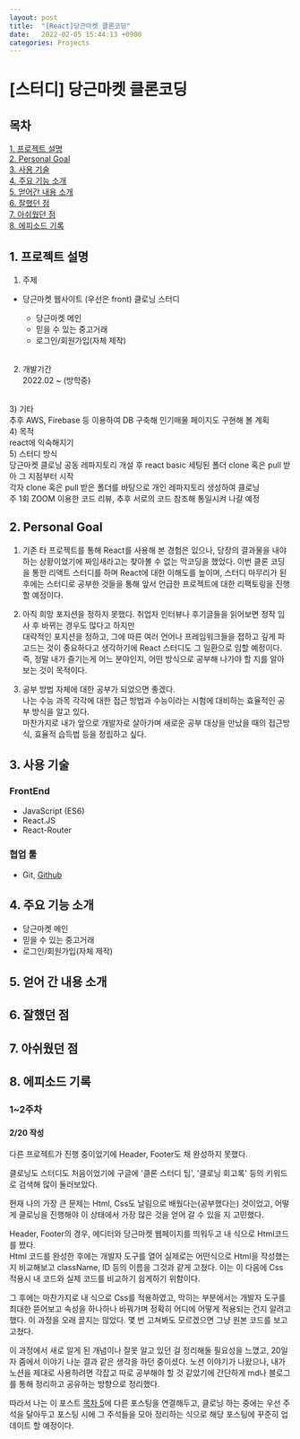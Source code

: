 ```yaml
---
layout: post
title:  "[React]당근마켓 클론코딩"
date:   2022-02-05 15:44:13 +0900
categories: Projects
---
```

# [스터디] 당근마켓 클론코딩 
## 목차
[1. 프로젝트 설명](#1-프로젝트-설명)<br/>
[2. Personal Goal](#2-personal-goal)<br/>
[3. 사용 기술](#3-사용-기술)<br/>
[4. 주요 기능 소개](#4-주요-기능-소개)<br/>
[5. 얻어간 내용 소개](#5-얻어간-내용-소개)<br/>
[6. 잘했던 점](#6-잘했던-점)<br/>
[7. 아쉬웠던 점](#7-아쉬웠던-점)<br/>
[8. 에피소드 기록](#8-에피소드-기록)<br/>

## 1. 프로젝트 설명

1) 주제
- 당근마켓 웹사이트 (우선은 front) 클로닝 스터디

  + 당근마켓 메인
  + 믿을 수 있는 중고거래
  + 로그인/회원가입(자체 제작)  
  <br/>
2) 개발기간 <br/>
 2022.02 ~ (방학중)  
 <br/>
3) 기타 <br/>
 추후 AWS, Firebase 등 이용하여 DB 구축해 인기매물 페이지도 구현해 볼 계획  
 <br/>
4) 목적 <br/>
 react에 익숙해지기  
 <br/>
5) 스터디 방식 <br/>
 당근마켓 클로닝 공동 레파지토리 개설 후 react basic 세팅된 폴더 clone 혹은 pull 받아 그 지점부터 시작 <br/>
 각자 clone 혹은 pull 받은 폴더를 바탕으로 개인 레파지토리 생성하여 클로닝 <br/>
 주 1회 ZOOM 이용한 코드 리뷰, 추후 서로의 코드 참조해 통일시켜 나갈 예정<br/>


## 2. Personal Goal

1) 기존 타 프로젝트를 통해 React를 사용해 본 경험은 있으나, 당장의 결과물을 내야 하는 상황이었기에 짜임새라고는 찾아볼 수 없는 막코딩을 했었다. 이번 클론 코딩을 통한 리액트 스터디를 하며 React에 대한 이해도를 높이며, 스터디 마무리가 된 후에는 스터디로 공부한 것들을 통해 앞서 언급한 프로젝트에 대한 리팩토링을 진행할 예정이다. <br/>

2) 아직 희망 포지션을 정하지 못했다. 취업자 인터뷰나 후기글들을 읽어보면 정작 입사 후 바뀌는 경우도 많다고 하지만 <br/>대략적인 포지션을 정하고, 그에 따른 여러 언어나 프레임워크들을 접하고 깊게 파고드는 것이 중요하다고 생각하기에 React 스터디도 그 일환으로 임할 예정이다. <br/>즉, 정말 내가 즐기는게 어느 분야인지, 어떤 방식으로 공부해 나가야 할 지를 알아 보는 것이 목적이다. 

3) 공부 방법 자체에 대한 공부가 되었으면 좋겠다. <br/>나는 수능 과목 각각에 대한 접근 방법과 수능이라는 시험에 대비하는 효율적인 공부 방식을 알고 있다. <br/>마찬가지로 내가 앞으로 개발자로 살아가며 새로운 공부 대상을 만났을 때의 접근방식, 효율적 습득법 등을 정립하고 싶다.<br/>

## 3. 사용 기술

### FrontEnd
- JavaScript (ES6)
- React.JS
- React-Router

### 협업 툴
- Git, [Github](https://github.com/CarrotMarket-Clone)

## 4. 주요 기능 소개

- 당근마켓 메인
- 믿을 수 있는 중고거래
- 로그인/회원가입(자체 제작)  

## 5. 얻어 간 내용 소개

## 6. 잘했던 점

## 7. 아쉬웠던 점

## 8. 에피소드 기록

### 1~2주차
#### 2/20 작성  
다른 프로젝트가 진행 중이었기에 Header, Footer도 채 완성하지 못했다.  

클로닝도 스터디도 처음이었기에 구글에 '클론 스터디 팁', '클로닝 회고록' 등의 키워드로 검색해 많이 둘러보았다.  

현재 나의 가장 큰 문제는 Html, Css도 날림으로 배웠다는(공부했다는) 것이었고, 어떻게 클로닝을 진행해야 이 상태에서 가장 많은 것을 얻어 갈 수 있을 지 고민했다.  

Header, Footer의 경우, 에디터와 당근마켓 웹페이지를 띄워두고 내 식으로 Html코드를 짰다.  
Html 코드를 완성한 후에는 개발자 도구를 열어 실제로는 어떤식으로 Html을 작성했는지 비교해보고 className, ID 등의 이름을 그것과 같게 고쳤다. 이는 이 다음에 Css 적용시 내 코드와 실제 코드를 비교하기 쉽게하기 위함이다.  

그 후에는 마찬가지로 내 식으로 Css를 적용하였고, 막히는 부분에서는 개발자 도구를 최대한 뜯어보고 속성을 하나하나 바꿔가며 정확히 어디에 어떻게 적용되는 건지 알려고 했다. 이 과정을 오래 끌지는 않았다. 몇 번 고쳐봐도 모르겠으면 그냥 원본 코드를 보고 고쳤다.  

이 과정에서 새로 알게 된 개념이나 잘못 알고 있던 걸 정리해둘 필요성을 느꼈고, 20일자 줌에서 이야기 나눈 결과 같은 생각을 하던 중이셨다. 노션 이야기가 나왔으나, 내가 노션을 제대로 사용하려면 각잡고 따로 공부해야 할 것 같았기에 간단하게 md나 블로그를 통해 정리하고 공유하는 방향으로 정리했다.

따라서 나는 이 포스트 [목차 5](#5-얻어간-내용-소개)에 다른 포스팅을 연결해두고, 클로닝 하는 중에는 우선 주석을 달아두고 포스팅 시에 그 주석들을 모아 정리하는 식으로 해당 포스팅에 꾸준히 업데이트 할 예정이다. 

